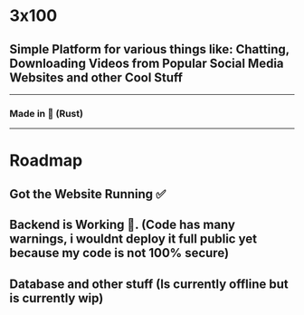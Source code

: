 # 3x100
## Simple Platform for various things like: Chatting, Downloading Videos from Popular Social Media Websites and other Cool Stuff

-----

### Made in 🦀 (Rust)


-----

# Roadmap


## Got the Website Running ✅
## Backend is Working 🥴. (Code has many warnings, i wouldnt deploy it full public yet because my code is not 100% secure)
## Database and other stuff (Is currently offline but is currently wip)

